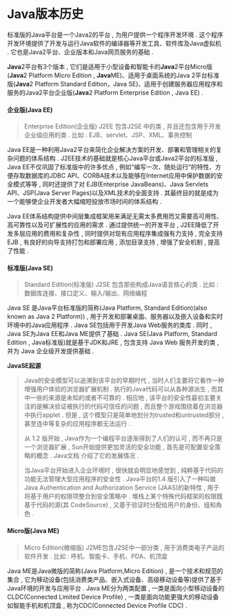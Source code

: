 # Java版本历史

标准版的Java平台是一个Java2的平台 , 为用户提供一个程序开发环境 . 这个程序开发环境提供了开发与运行Java软件的编译器等开发工具、软件库及Java虚拟机 . 它也是Java2平台、企业版本和Java网页服务的基础 .

**Java**2平台有3个版本 , 它们是适用于小型设备和智能卡的**Java**2平台Micro版\(**Java**2 Platform Micro Edition , **Java**ME\)、适用于桌面系统的Java 2平台标准版\(**Java**2 Platform Standard Edition，Java SE\)、适用于创建服务器应用程序和服务的Java2平台企业版\(**Java**2 Platform Enterprise Edition , Java EE\) .

#### **企业版\(Java EE\)**

> Enterprise Edition\(企业版\) J2EE 包含J2SE 中的类 , 并且还包含用于开发企业级应用的类 . 比如 : EJB、servlet、JSP、XML、事务控制

Java EE是一种利用Java2平台来简化企业解决方案的开发、部署和管理相关的复杂问题的体系结构 . J2EE技术的基础就是核心Java平台或Java2平台的标准版 , Java EE不仅巩固了标准版中的许多优点 , 例如“编写一次、随处运行”的特性、方便存取数据库的JDBC API、CORBA技术以及能够在Internet应用中保护数据的安全模式等等 , 同时还提供了对 EJB\(Enterprise JavaBeans\)、Java Servlets API、JSP\(Java Server Pages\)以及XML技术的全面支持 . 其最终目的就是成为一个能够使企业开发者大幅缩短投放市场时间的体系结构 .

Java EE体系结构提供中间层集成框架用来满足无需太多费用而又需要高可用性、高可靠性以及可扩展性的应用的需求 . 通过提供统一的开发平台 , J2EE降低了开发多层应用的费用和复杂性 , 同时提供对现有应用程序集成强有力支持 , 完全支持EJB , 有良好的向导支持打包和部署应用 , 添加目录支持 , 增强了安全机制 , 提高了性能 .

#### **标准版\(Java SE\)**

> Standard Edition\(标准版\) J2SE 包含那些构成Java语言核心的类 . 比如 : 数据库连接、接口定义、输入/输出、网络编程

Java SE 是Java平台标准版的简称\(Java Platform, Standard Edition\)\(also known as Java 2 Platform\)\) , 用于开发和部署桌面、服务器以及嵌入设备和实时环境中的Java应用程序 . Java SE包括用于开发Java Web服务的类库 . 同时 , Java SE为Java EE和Java ME提供了基础 . Java SE\(Java Platform, Standard Edition , Java标准版\)就是基于JDK和JRE , 包含支持 Java Web 服务开发的类 , 并为 Java 企业级开发提供基础 .

**JavaSE起源**

> Java的安全模型可以追溯到该平台的早期时代 , 当时人们主要将它看作一种增强用户体验的浏览器扩展机制 . 执行的Java代码可以从各种源派生 , 而其中一些的来源是未知的或者不可靠的 . 相应地 , 该平台的安全性最初主要关注的是解决验证被执行的代码可信任的问题 , 而且整个游戏围绕着在浏览器中执行applet . 但是 , 这个模型只是简单地划分为trusted和untrusted部分 , 甚至连中等复杂的应用程序都无法运行 .
>
> 从 1.2 版开始 , Java作为一个编程平台逐渐得到了人们的认可 , 而不再只是一个浏览器扩展 , Sun开始提供更加灵活的安全功能 , 首先是可配置安全策略的概念 . Java文档 介绍了它的发展情况 .
>
> 当Java平台开始进入企业环境时 , 很快就会明显地感觉到 , 纯粹基于代码的功能无法管理大型应用程序的安全性 . Java平台的1.4 版引入了一种叫做Java Authentication and Authorization Service \(JAAS\)的新特性 , 用于将基于用户的权限项整合到安全策略中 . 堆栈上某个特殊代码框架的权限既基于代码的源\(其 CodeSource\) , 又基于验证时分配给用户的身份、组和角色 .

#### **Micro版\(Java ME\)**

> Micro Edition\(微缩版\) J2ME包含J2SE中一部分类 , 用于消费类电子产品的软件开发 . 比如 : 呼机、智能卡、手机、PDA、机顶盒

Java ME是Java微版的简称\(Java Platform,Micro Edition\) , 是一个技术和规范的集合 , 它为移动设备\(包括消费类产品、嵌入式设备、高级移动设备等\)提供了基于Java环境的开发与应用平台 . Java ME分为两类配置 , 一类是面向小型移动设备的CLDC\(Connected Limited Device Profile\) , 一类是面向功能更强大的移动设备如智能手机和机顶盒 , 称为CDC\(Connected Device Profile CDC\) .

